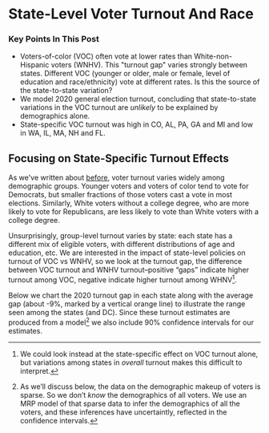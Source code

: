 # State-Level Voter Turnout And Race

### Key Points In This Post

- Voters-of-color (VOC) often vote at lower rates than White-non-Hispanic voters (WNHV).
This "turnout gap" varies strongly between states.
Different VOC (younger or older, male or female, level of education and race/ethnicity)
vote at different rates.  Is this the source of the state-to-state variation?
- We model 2020 general election turnout, concluding that state-to-state variations in the
VOC turnout are *unlikely* to be explained by demographics alone.
- State-specific VOC turnout was high in CO, AL, PA, GA and MI and low in
WA, IL, MA, NH and FL.

## Focusing on State-Specific Turnout Effects

As we've written about [before](https://blueripple.github.io/research/mrp-model/p3/main.html),
voter turnout varies widely among demographic groups.
Younger voters and voters of color
tend to vote for Democrats, but smaller fractions of those voters cast a vote in most elections.
Similarly, White voters without a college degree, who
are more likely to vote for Republicans, are less likely to vote than White voters
with a college degree.

Unsurprisingly, group-level turnout varies by state:
each state has a different mix of eligible voters, with different
distributions of age and education, etc.  We are interested in the
impact of state-level policies on turnout of VOC vs WNHV, so
we look at the turnout gap, the difference between VOC turnout and
WNHV turnout–positive “gaps” indicate higher turnout among VOC, negative
indicate higher turnout among WHNV[^1].

[^1]: We could look instead at the state-specific
    effect on VOC turnout alone, but variations among states in *overall* turnout
    makes this difficult to interpret.

Below we chart the 2020 turnout gap in each state
along with the average gap
(about -9%, marked by a vertical orange line)
to illustrate the range seen among the states (and DC).  Since these
turnout estimates are produced from a model[^2] we also
include 90% confidence intervals for our estimates.

[^2]: As we’ll discuss below, the data on the demographic makeup of voters is sparse.
    So we don’t *know* the demographics of all voters. We use an MRP model of that sparse
    data to infer the demographics of all the voters, and these inferences have uncertaintly,
    reflected in the confidence intervals.
